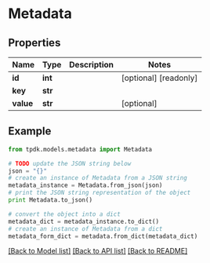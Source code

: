 # Metadata



## Properties
Name | Type | Description | Notes
------------ | ------------- | ------------- | -------------
**id** | **int** |  | [optional] [readonly] 
**key** | **str** |  | 
**value** | **str** |  | [optional] 

## Example

```python
from tpdk.models.metadata import Metadata

# TODO update the JSON string below
json = "{}"
# create an instance of Metadata from a JSON string
metadata_instance = Metadata.from_json(json)
# print the JSON string representation of the object
print Metadata.to_json()

# convert the object into a dict
metadata_dict = metadata_instance.to_dict()
# create an instance of Metadata from a dict
metadata_form_dict = metadata.from_dict(metadata_dict)
```
[[Back to Model list]](../README.md#documentation-for-models) [[Back to API list]](../README.md#documentation-for-api-endpoints) [[Back to README]](../README.md)


